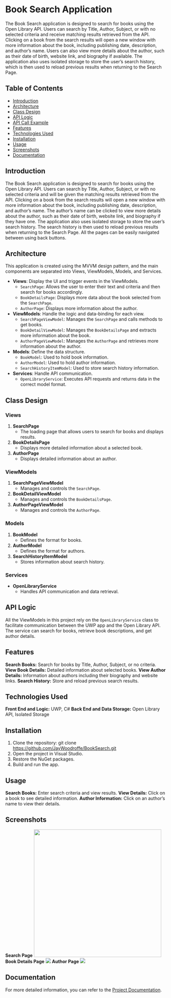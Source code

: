 # Book Search Application

The Book Search application is designed to search for books using the Open Library API. Users can search by Title, Author, Subject, or with no selected criteria and receive matching results retrieved from the API. Clicking on a book from the search results will open a new window with more information about the book, including publishing date, description, and author’s name. Users can also view more details about the author, such as their date of birth, website link, and biography if available. The application also uses isolated storage to store the user’s search history, which is then used to reload previous results when returning to the Search Page. 

## Table of Contents
- [Introduction](#introduction)
- [Architecture](#architecture)
- [Class Design](#class-design)
- [API Logic](#api-logic)
- [API Call Example](#api-call-example)
- [Features](#features)
- [Technologies Used](#technologies-used)
- [Installation](#installation)
- [Usage](#usage)
- [Screenshots](#screenshots)
- [Documentation](#documentation)

## Introduction

The Book Search application is designed to search for books using the Open Library API. Users can search by Title, Author, Subject, or with no selected criteria and will be given the matching results retrieved from the API. Clicking on a book from the search results will open a new window with more information about the book, including publishing date, description, and author’s name. The author’s name can be clicked to view more details about the author, such as their date of birth, website link, and biography if they have one. The application also uses isolated storage to store the user’s search history. The search history is then used to reload previous results when returning to the Search Page. All the pages can be easily navigated between using back buttons.

## Architecture

This application is created using the MVVM design pattern, and the main components are separated into Views, ViewModels, Models, and Services.

- **Views**: Display the UI and trigger events in the ViewModels.
  - `SearchPage`: Allows the user to enter their text and criteria and then search for books accordingly.
  - `BookDetailsPage`: Displays more data about the book selected from the `SearchPage`.
  - `AuthorPage`: Displays more information about the author.
- **ViewModels**: Handle the logic and data-binding for each view.
  - `SearchPageViewModel`: Manages the `SearchPage` and calls methods to get books.
  - `BookDetailViewModel`: Manages the `BookDetailsPage` and extracts more information about the book.
  - `AuthorPageViewModel`: Manages the `AuthorPage` and retrieves more information about the author.
- **Models**: Define the data structure.
  - `BookModel`: Used to hold book information.
  - `AuthorModel`: Used to hold author information.
  - `SearchHistoryItemModel`: Used to store search history information.
- **Services**: Handle API communication.
  - `OpenLibraryService`: Executes API requests and returns data in the correct model format.

## Class Design

### Views
1. **SearchPage**
   - The loading page that allows users to search for books and displays results.
2. **BookDetailsPage**
   - Displays more detailed information about a selected book.
3. **AuthorPage**
   - Displays detailed information about an author.

### ViewModels
1. **SearchPageViewModel**
   - Manages and controls the `SearchPage`.
2. **BookDetailViewModel**
   - Manages and controls the `BookDetailsPage`.
3. **AuthorPageViewModel**
   - Manages and controls the `AuthorPage`.

### Models
1. **BookModel**
   - Defines the format for books.
2. **AuthorModel**
   - Defines the format for authors.
3. **SearchHistoryItemModel**
   - Stores information about search history.

### Services
- **OpenLibraryService**
  - Handles API communication and data retrieval.

## API Logic

All the ViewModels in this project rely on the `OpenLibraryService` class to facilitate communication between the UWP app and the Open Library API. The service can search for books, retrieve book descriptions, and get author details.

## Features
**Search Books:** Search for books by Title, Author, Subject, or no criteria.
**View Book Details:** Detailed information about selected books.
**View Author Details:** Information about authors including their biography and website links.
**Search History:** Store and reload previous search results.

## Technologies Used
**Front End and Logic:** UWP, C#
**Back End and Data Storage:** Open Library API, Isolated Storage

## Installation
1. Clone the repository: git clone https://github.com/JayWoodroffe/BookSearch.git
2. Open the project in Visual Studio.
3. Restore the NuGet packages.
4. Build and run the app.

## Usage
**Search Books:** Enter search criteria and view results.
**View Details:** Click on a book to see detailed information.
**Author Information:** Click on an author’s name to view their details.

## Screenshots
**Search Page**
<img src="./images/search.jpg" width="400">
**Book Details Page**
<img src="./images/book_details.jpg">
**Author Page**
<img src="./images/author.jpg" >

## Documentation
For more detailed information, you can refer to the [Project Documentation](./docs/Documentation.pdf).
